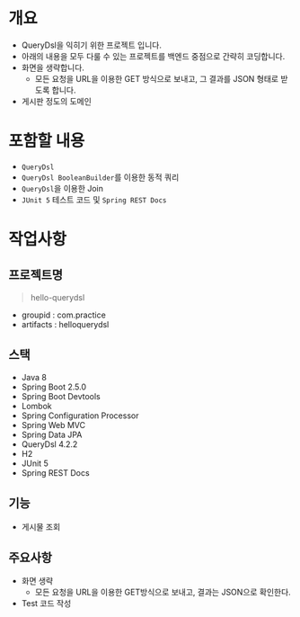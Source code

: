 # 개요

- QueryDsl을 익히기 위한 프로젝트 입니다.
- 아래의 내용을 모두 다룰 수 있는 프로젝트를 백엔드 중점으로 간략히 코딩합니다.
- 화면을 생략합니다.
    - 모든 요청을 URL을 이용한 GET 방식으로 보내고, 그 결과를 JSON 형태로 받도록 합니다.
- 게시판 정도의 도메인

# 포함할 내용

- `QueryDsl`
- `QueryDsl BooleanBuilder`를 이용한 동적 쿼리
- `QueryDsl`을 이용한 Join
- `JUnit 5` 테스트 코드 및 `Spring REST Docs`

# 작업사항

## 프로젝트명

> hello-querydsl

- groupid : com.practice
- artifacts : helloquerydsl

## 스택

- Java 8
- Spring Boot 2.5.0
- Spring Boot Devtools
- Lombok
- Spring Configuration Processor
- Spring Web MVC
- Spring Data JPA
- QueryDsl 4.2.2
- H2
- JUnit 5
- Spring REST Docs

## 기능

- 게시물 조회

## 주요사항

- 화면 생략
  - 모든 요청을 URL을 이용한 GET방식으로 보내고, 결과는 JSON으로 확인한다.
- Test 코드 작성
